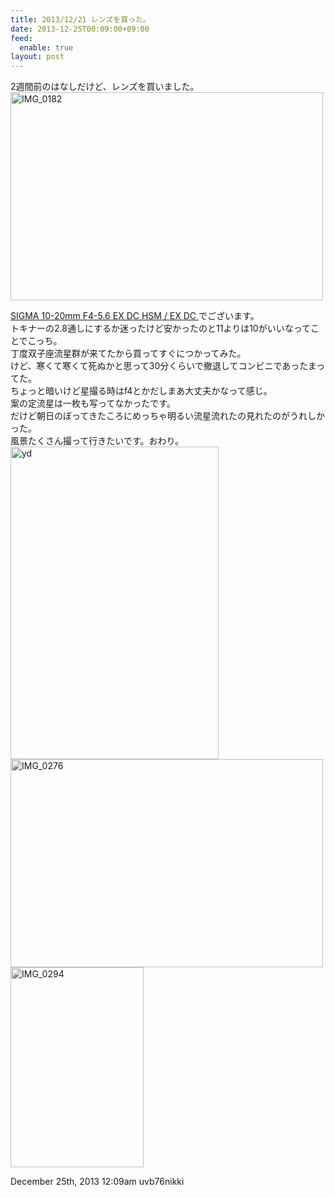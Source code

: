 ```yaml
---
title: 2013/12/21 レンズを買った。
date: 2013-12-25T00:09:00+09:00
feed:
  enable: true
layout: post
---
```

<p>      2週間前のはなしだけど、レンズを買いました。      <a href="http://www.flickr.com/photos/56290428@N06/11375833924/" title="IMG_0182 by ikaruga iura, on Flickr" target="_blank"><img src="https://farm6.staticflickr.com/5494/11375833924_46da01c90a.jpg" width="500" height="333" alt="IMG_0182"></a>    </p>    <p>      <a href="http://www.sigma-photo.co.jp/lens/wide/10_20_4_56/" target="_blank">SIGMA 10-20mm F4-5.6 EX DC HSM / EX DC </a>でございます。<br>      トキナーの2.8通しにするか迷ったけど安かったのと11よりは10がいいなってことでこっち。<br>      丁度双子座流星群が来てたから買ってすぐにつかってみた。<br>      けど、寒くて寒くて死ぬかと思って30分くらいで撤退してコンビニであったまってた。<br>      ちょっと暗いけど星撮る時はf4とかだしまあ大丈夫かなって感じ。<br>      案の定流星は一枚も写ってなかったです。<br>      だけど朝日のぼってきたころにめっちゃ明るい流星流れたの見れたのがうれしかった。<br>      風景たくさん撮って行きたいです。おわり。<br><a href="http://www.flickr.com/photos/56290428@N06/11375947613/" title="yd by ikaruga iura, on Flickr" target="_blank"><img src="https://farm4.staticflickr.com/3701/11375947613_c31a583dcc.jpg" width="333" height="500" alt="yd"></a>      <a href="http://www.flickr.com/photos/56290428@N06/11375811036/" title="IMG_0276 by ikaruga iura, on Flickr" target="_blank"><img src="https://farm6.staticflickr.com/5517/11375811036_a1cc212aae.jpg" width="500" height="333" alt="IMG_0276"></a>      <a href="http://www.flickr.com/photos/56290428@N06/11375925393/" title="IMG_0294 by ikaruga iura, on Flickr" target="_blank"><img src="https://farm8.staticflickr.com/7325/11375925393_c99e46e316_n.jpg" width="213" height="320" alt="IMG_0294"></a>    </p>    <div id="footer">      <span id="timestamp"> December 25th, 2013 12:09am </span>      <span class="tag">uvb76nikki</span>    </div>
